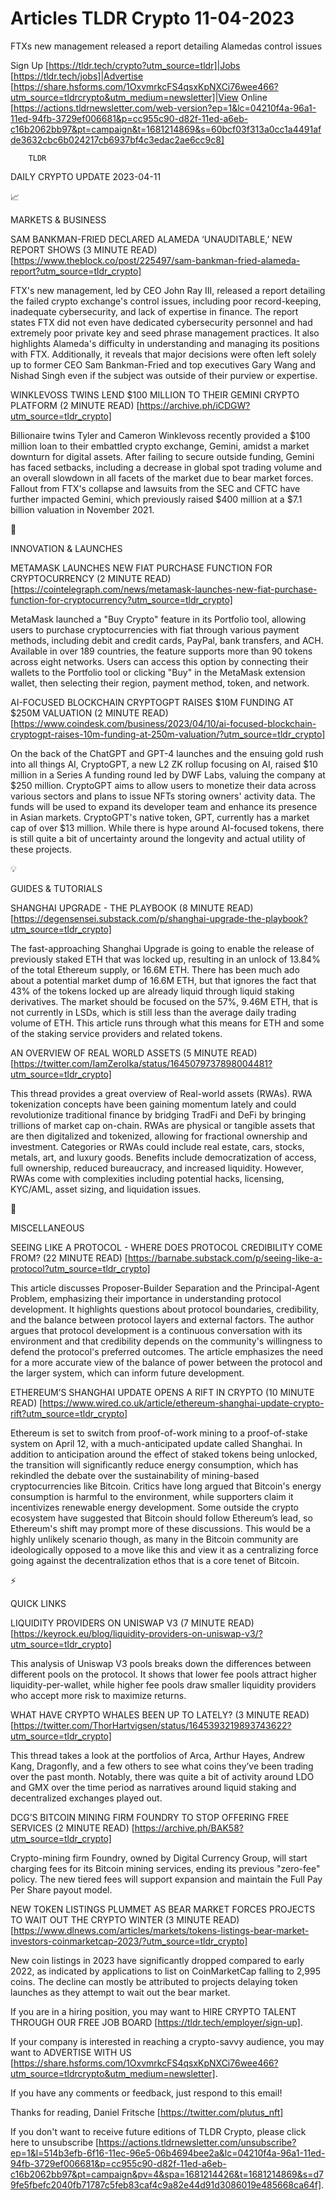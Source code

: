# Articles TLDR Crypto 11-04-2023

FTXs new management released a report detailing Alamedas control
issues  

Sign Up [https://tldr.tech/crypto?utm_source=tldr]|Jobs
[https://tldr.tech/jobs]|Advertise
[https://share.hsforms.com/1OxvmrkcFS4qsxKpNXCi76wee466?utm_source=tldrcrypto&utm_medium=newsletter]|View
Online
[https://actions.tldrnewsletter.com/web-version?ep=1&lc=04210f4a-96a1-11ed-94fb-3729ef006681&p=cc955c90-d82f-11ed-a6eb-c16b2062bb97&pt=campaign&t=1681214869&s=60bcf03f313a0cc1a4491afde3632cbc6b024217cb6937bf4c3edac2ae6cc9c8]


		TLDR 

DAILY CRYPTO UPDATE 2023-04-11

📈 

MARKETS & BUSINESS

SAM BANKMAN-FRIED DECLARED ALAMEDA ‘UNAUDITABLE,’ NEW REPORT SHOWS
(3 MINUTE READ)
[https://www.theblock.co/post/225497/sam-bankman-fried-alameda-report?utm_source=tldr_crypto]


FTX's new management, led by CEO John Ray III, released a report
detailing the failed crypto exchange's control issues, including poor
record-keeping, inadequate cybersecurity, and lack of expertise in
finance. The report states FTX did not even have dedicated
cybersecurity personnel and had extremely poor private key and seed
phrase management practices. It also highlights Alameda's difficulty
in understanding and managing its positions with FTX. Additionally, it
reveals that major decisions were often left solely up to former CEO
Sam Bankman-Fried and top executives Gary Wang and Nishad Singh even
if the subject was outside of their purview or expertise. 

WINKLEVOSS TWINS LEND $100 MILLION TO THEIR GEMINI CRYPTO PLATFORM (2
MINUTE READ) [https://archive.ph/iCDGW?utm_source=tldr_crypto] 

Billionaire twins Tyler and Cameron Winklevoss recently provided a
$100 million loan to their embattled crypto exchange, Gemini, amidst a
market downturn for digital assets. After failing to secure outside
funding, Gemini has faced setbacks, including a decrease in global
spot trading volume and an overall slowdown in all facets of the
market due to bear market forces. Fallout from FTX's collapse and
lawsuits from the SEC and CFTC have further impacted Gemini, which
previously raised $400 million at a $7.1 billion valuation in November
2021. 

🚀 

INNOVATION & LAUNCHES

METAMASK LAUNCHES NEW FIAT PURCHASE FUNCTION FOR CRYPTOCURRENCY (2
MINUTE READ)
[https://cointelegraph.com/news/metamask-launches-new-fiat-purchase-function-for-cryptocurrency?utm_source=tldr_crypto]


MetaMask launched a "Buy Crypto" feature in its Portfolio tool,
allowing users to purchase cryptocurrencies with fiat through various
payment methods, including debit and credit cards, PayPal, bank
transfers, and ACH. Available in over 189 countries, the feature
supports more than 90 tokens across eight networks. Users can access
this option by connecting their wallets to the Portfolio tool or
clicking "Buy" in the MetaMask extension wallet, then selecting their
region, payment method, token, and network. 

AI-FOCUSED BLOCKCHAIN CRYPTOGPT RAISES $10M FUNDING AT $250M VALUATION
(2 MINUTE READ)
[https://www.coindesk.com/business/2023/04/10/ai-focused-blockchain-cryptogpt-raises-10m-funding-at-250m-valuation/?utm_source=tldr_crypto]


On the back of the ChatGPT and GPT-4 launches and the ensuing gold
rush into all things AI, CryptoGPT, a new L2 ZK rollup focusing on AI,
raised $10 million in a Series A funding round led by DWF Labs,
valuing the company at $250 million. CryptoGPT aims to allow users to
monetize their data across various sectors and plans to issue NFTs
storing owners' activity data. The funds will be used to expand its
developer team and enhance its presence in Asian markets. CryptoGPT's
native token, GPT, currently has a market cap of over $13 million.
While there is hype around AI-focused tokens, there is still quite a
bit of uncertainty around the longevity and actual utility of these
projects. 

💡 

GUIDES & TUTORIALS

SHANGHAI UPGRADE - THE PLAYBOOK (8 MINUTE READ)
[https://degensensei.substack.com/p/shanghai-upgrade-the-playbook?utm_source=tldr_crypto]


The fast-approaching Shanghai Upgrade is going to enable the release
of previously staked ETH that was locked up, resulting in an unlock of
13.84% of the total Ethereum supply, or 16.6M ETH. There has been much
ado about a potential market dump of 16.6M ETH, but that ignores the
fact that 43% of the tokens locked up are already liquid through
liquid staking derivatives. The market should be focused on the 57%,
9.46M ETH, that is not currently in LSDs, which is still less than the
average daily trading volume of ETH. This article runs through what
this means for ETH and some of the staking service providers and
related tokens. 

AN OVERVIEW OF REAL WORLD ASSETS (5 MINUTE READ)
[https://twitter.com/IamZeroIka/status/1645079737898004481?utm_source=tldr_crypto]


This thread provides a great overview of Real-world assets (RWAs). RWA
tokenization concepts have been gaining momentum lately and could
revolutionize traditional finance by bridging TradFi and DeFi by
bringing trillions of market cap on-chain. RWAs are physical or
tangible assets that are then digitalized and tokenized, allowing for
fractional ownership and investment. Categories or RWAs could include
real estate, cars, stocks, metals, art, and luxury goods. Benefits
include democratization of access, full ownership, reduced
bureaucracy, and increased liquidity. However, RWAs come with
complexities including potential hacks, licensing, KYC/AML, asset
sizing, and liquidation issues. 

🦄 

MISCELLANEOUS

SEEING LIKE A PROTOCOL - WHERE DOES PROTOCOL CREDIBILITY COME FROM?
(22 MINUTE READ)
[https://barnabe.substack.com/p/seeing-like-a-protocol?utm_source=tldr_crypto]


This article discusses Proposer-Builder Separation and the
Principal-Agent Problem, emphasizing their importance in understanding
protocol development. It highlights questions about protocol
boundaries, credibility, and the balance between protocol layers and
external factors. The author argues that protocol development is a
continuous conversation with its environment and that credibility
depends on the community's willingness to defend the protocol's
preferred outcomes. The article emphasizes the need for a more
accurate view of the balance of power between the protocol and the
larger system, which can inform future development. 

ETHEREUM’S SHANGHAI UPDATE OPENS A RIFT IN CRYPTO (10 MINUTE READ)
[https://www.wired.co.uk/article/ethereum-shanghai-update-crypto-rift?utm_source=tldr_crypto]


Ethereum is set to switch from proof-of-work mining to a
proof-of-stake system on April 12, with a much-anticipated update
called Shanghai. In addition to anticipation around the effect of
staked tokens being unlocked, the transition will significantly reduce
energy consumption, which has rekindled the debate over the
sustainability of mining-based cryptocurrencies like Bitcoin. Critics
have long argued that Bitcoin's energy consumption is harmful to the
environment, while supporters claim it incentivizes renewable energy
development. Some outside the crypto ecosystem have suggested that
Bitcoin should follow Ethereum’s lead, so Ethereum's shift may
prompt more of these discussions. This would be a highly unlikely
scenario though, as many in the Bitcoin community are ideologically
opposed to a move like this and view it as a centralizing force going
against the decentralization ethos that is a core tenet of Bitcoin. 

⚡ 

QUICK LINKS

LIQUIDITY PROVIDERS ON UNISWAP V3 (7 MINUTE READ)
[https://keyrock.eu/blog/liquidity-providers-on-uniswap-v3/?utm_source=tldr_crypto]


This analysis of Uniswap V3 pools breaks down the differences between
different pools on the protocol. It shows that lower fee pools attract
higher liquidity-per-wallet, while higher fee pools draw smaller
liquidity providers who accept more risk to maximize returns. 

WHAT HAVE CRYPTO WHALES BEEN UP TO LATELY? (3 MINUTE READ)
[https://twitter.com/ThorHartvigsen/status/1645393219893743622?utm_source=tldr_crypto]


This thread takes a look at the portfolios of Arca, Arthur Hayes,
Andrew Kang, Dragonfly, and a few others to see what coins they’ve
been trading over the past month. Notably, there was quite a bit of
activity around LDO and GMX over the time period as narratives around
liquid staking and decentralized exchanges played out. 

DCG’S BITCOIN MINING FIRM FOUNDRY TO STOP OFFERING FREE SERVICES (2
MINUTE READ) [https://archive.ph/BAK58?utm_source=tldr_crypto] 

Crypto-mining firm Foundry, owned by Digital Currency Group, will
start charging fees for its Bitcoin mining services, ending its
previous "zero-fee" policy. The new tiered fees will support expansion
and maintain the Full Pay Per Share payout model. 

NEW TOKEN LISTINGS PLUMMET AS BEAR MARKET FORCES PROJECTS TO WAIT OUT
THE CRYPTO WINTER (3 MINUTE READ)
[https://www.dlnews.com/articles/markets/tokens-listings-bear-market-investors-coinmarketcap-2023/?utm_source=tldr_crypto]


New coin listings in 2023 have significantly dropped compared to early
2022, as indicated by applications to list on CoinMarketCap falling to
2,995 coins. The decline can mostly be attributed to projects delaying
token launches as they attempt to wait out the bear market. 

If you are in a hiring position, you may want to HIRE CRYPTO TALENT
THROUGH OUR FREE JOB BOARD [https://tldr.tech/employer/sign-up]. 

If your company is interested in reaching a crypto-savvy audience, you
may want to ADVERTISE WITH US
[https://share.hsforms.com/1OxvmrkcFS4qsxKpNXCi76wee466?utm_source=tldrcrypto&utm_medium=newsletter].


If you have any comments or feedback, just respond to this email! 

Thanks for reading, 
Daniel Fritsche [https://twitter.com/plutus_nft] 

If you don't want to receive future editions of TLDR Crypto,
please click here to unsubscribe
[https://actions.tldrnewsletter.com/unsubscribe?ep=1&l=514b3efb-6f16-11ec-96e5-06b4694bee2a&lc=04210f4a-96a1-11ed-94fb-3729ef006681&p=cc955c90-d82f-11ed-a6eb-c16b2062bb97&pt=campaign&pv=4&spa=1681214426&t=1681214869&s=d79fe5fbefc2040fb71787c5feb83caf4c9a82e44d91d3086019e485668ca64f].


 